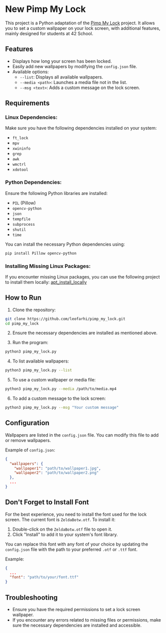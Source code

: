 # New Pimp My Lock

This project is a Python adaptation of the [Pimp My Lock](https://github.com/jerem-ma/pimp_my_lock) project. It allows you to set a custom wallpaper on your lock screen, with additional features, mainly designed for students at 42 School.

## Features

- Displays how long your screen has been locked.
- Easily add new wallpapers by modifying the `config.json` file.
- Available options:
  - `--list`: Displays all available wallpapers.
  - `--media <path>`: Launches a media file not in the list.
  - `--msg <text>`: Adds a custom message on the lock screen.

## Requirements

### Linux Dependencies:
Make sure you have the following dependencies installed on your system:

- `ft_lock`
- `mpv`
- `xwininfo`
- `grep`
- `awk`
- `wmctrl`
- `xdotool`

### Python Dependencies:
Ensure the following Python libraries are installed:

- `PIL` (Pillow)
- `opencv-python`
- `json`
- `tempfile`
- `subprocess`
- `shutil`
- `time`

You can install the necessary Python dependencies using:

```bash
pip install Pillow opencv-python
```

### Installing Missing Linux Packages:
If you encounter missing Linux packages, you can use the following project to install them locally: [apt_install_locally](https://github.com/leofarhi/apt_install_locally)

## How to Run

1. Clone the repository:

```bash
git clone https://github.com/leofarhi/pimp_my_lock.git
cd pimp_my_lock
```

2. Ensure the necessary dependencies are installed as mentioned above.

3. Run the program:

```bash
python3 pimp_my_lock.py
```

4. To list available wallpapers:

```bash
python3 pimp_my_lock.py --list
```

5. To use a custom wallpaper or media file:

```bash
python3 pimp_my_lock.py --media /path/to/media.mp4
```

6. To add a custom message to the lock screen:

```bash
python3 pimp_my_lock.py --msg "Your custom message"
```

## Configuration

Wallpapers are listed in the `config.json` file. You can modify this file to add or remove wallpapers.

Example of `config.json`:

```json
{
  "wallpapers": {
    "wallpaper1": "path/to/wallpaper1.jpg",
    "wallpaper2": "path/to/wallpaper2.png"
  },
  ...
}
```

## Don't Forget to Install Font

For the best experience, you need to install the font used for the lock screen. The current font is `ZeldaBotw.otf`. To install it:

1. Double-click on the `ZeldaBotw.otf` file to open it.
2. Click "Install" to add it to your system's font library.

You can replace this font with any font of your choice by updating the `config.json` file with the path to your preferred `.otf` or `.ttf` font.

Example:

```json
{
  ...
  "font": "path/to/your/font.ttf"
}
```

## Troubleshooting

- Ensure you have the required permissions to set a lock screen wallpaper.
- If you encounter any errors related to missing files or permissions, make sure the necessary dependencies are installed and accessible.
  
